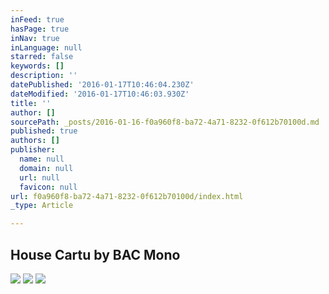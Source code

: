 ```yaml
---
inFeed: true
hasPage: true
inNav: true
inLanguage: null
starred: false
keywords: []
description: ''
datePublished: '2016-01-17T10:46:04.230Z'
dateModified: '2016-01-17T10:46:03.930Z'
title: ''
author: []
sourcePath: _posts/2016-01-16-f0a960f8-ba72-4a71-8232-0f612b70100d.md
published: true
authors: []
publisher:
  name: null
  domain: null
  url: null
  favicon: null
url: f0a960f8-ba72-4a71-8232-0f612b70100d/index.html
_type: Article

---
```

## House Cartu by BAC Mono
![](https://the-grid-user-content.s3-us-west-2.amazonaws.com/98208488-3230-4819-9abc-fd4cb550e395.jpg)
![](https://the-grid-user-content.s3-us-west-2.amazonaws.com/cc85eca8-3ff2-4c80-8cf6-05536bfc81f0.jpg)
![](https://the-grid-user-content.s3-us-west-2.amazonaws.com/76367e8d-8395-4aaf-8c49-ea59f6e808f8.jpg)